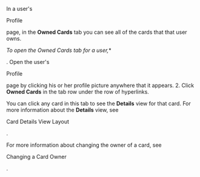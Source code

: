 

In a user's

Profile

page, in the
 **Owned Cards**
 tab you can see all of the cards that that user owns.

*To open the Owned Cards tab for a user,**

. Open the user's

Profile

page by clicking his or her profile picture anywhere that it appears.
2. Click
 **Owned Cards**
 in the tab row under the row of hyperlinks.

You can click any card in this tab to see the
 **Details**
 view for that card. For more information about the
 **Details**
 view, see

Card Details View Layout

.


 For more information about changing the owner of a card, see

Changing a Card Owner

.

